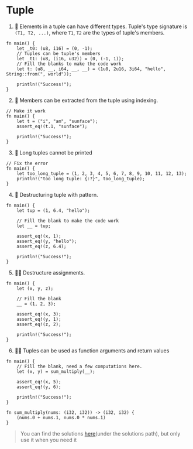 # Tuple

1. 🌟 Elements in a tuple can have different types. Tuple's type signature is `(T1, T2, ...)`, where `T1`, `T2` are the types of tuple's members.

```rust,editable
fn main() {
    let _t0: (u8, i16) = (0, -1);
    // Tuples can be tuple's members
    let _t1: (u8, (i16, u32)) = (0, (-1, 1));
    // Fill the blanks to make the code work
    let t: (u8, __, i64, __, __) = (1u8, 2u16, 3i64, "hello", String::from(", world"));

    println!("Success!");
}
```

2. 🌟 Members can be extracted from the tuple using indexing.

```rust,editable
// Make it work
fn main() {
    let t = ("i", "am", "sunface");
    assert_eq!(t.1, "sunface");

    println!("Success!");
}
```

3. 🌟 Long tuples cannot be printed

```rust,editable
// Fix the error
fn main() {
    let too_long_tuple = (1, 2, 3, 4, 5, 6, 7, 8, 9, 10, 11, 12, 13);
    println!("too long tuple: {:?}", too_long_tuple);
}
```

4. 🌟 Destructuring tuple with pattern.

```rust,editable
fn main() {
    let tup = (1, 6.4, "hello");

    // Fill the blank to make the code work
    let __ = tup;

    assert_eq!(x, 1);
    assert_eq!(y, "hello");
    assert_eq!(z, 6.4);

    println!("Success!");
}
```

5. 🌟🌟 Destructure assignments.

```rust,editable
fn main() {
    let (x, y, z);

    // Fill the blank
    __ = (1, 2, 3);

    assert_eq!(x, 3);
    assert_eq!(y, 1);
    assert_eq!(z, 2);

    println!("Success!");
}
```

6. 🌟🌟 Tuples can be used as function arguments and return values

```rust,editable
fn main() {
    // Fill the blank, need a few computations here.
    let (x, y) = sum_multiply(__);

    assert_eq!(x, 5);
    assert_eq!(y, 6);

    println!("Success!");
}

fn sum_multiply(nums: (i32, i32)) -> (i32, i32) {
    (nums.0 + nums.1, nums.0 * nums.1)
}
```

> You can find the solutions [here](https://github.com/sunface/rust-by-practice)(under the solutions path), but only use it when you need it
